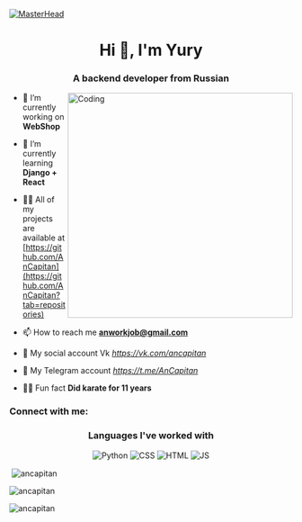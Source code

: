 
 [![MasterHead](https://habrastorage.org/webt/rw/tn/jb/rwtnjbwbkhkt8gmsl_ywr-tsa50.jpeg)]( https://rishavchanda.io ) 
<h1 align="center">Hi 👋, I'm Yury</h1>
<h3 align="center">A backend developer from Russian</h3>
<img align="right" alt="Coding" width="400" src="https://i.pinimg.com/originals/e4/26/70/e426702edf874b181aced1e2fa5c6cde.gif">

- 🔭 I’m currently working on **WebShop**

- 🌱 I’m currently learning **Django + React**

- 👨‍💻 All of my projects are available at [https://github.com/AnCapitan](https://github.com/AnCapitan?tab=repositories)

- 📫 How to reach me **anworkjob@gmail.com**

- 📨 My social account Vk *https://vk.com/ancapitan*

- 📨 My Telegram account *https://t.me/AnCapitan*

- 🏋️‍♀️ Fun fact **Did karate for 11 years**

<h3 align="left">Connect with me:</h3>
<p align="left">
</p>

<h3 align="center">Languages I've worked with</h3>
<p align="center">
  <img src="https://img.shields.io/badge/Python-3776AB?style=for-the-badge&logo=python&logoColor=white" alt="Python">
  <img src="https://img.shields.io/badge/CSS-239120?&style=for-the-badge&logo=css3&logoColor=white" alt="CSS">
  <img src="https://img.shields.io/badge/HTML5-E34F26?style=for-the-badge&logo=html5&logoColor=white" alt="HTML">
  <img src="https://img.shields.io/badge/JavaScript-323330?style=for-the-badge&logo=javascript&logoColor=F7DF1E" alt="JS">
</p>
<p>&nbsp;<img align="center" src="https://github-readme-stats.vercel.app/api?username=ancapitan&show_icons=true&locale=en" alt="ancapitan" /></p>
<p><img align="center" src="https://github-readme-streak-stats.herokuapp.com/?user=ancapitan&" alt="ancapitan" /></p>
<p><img align="left" src="https://github-readme-stats.vercel.app/api/top-langs?username=ancapitan&show_icons=true&locale=en&layout=compact" alt="ancapitan" /></p>

